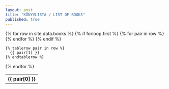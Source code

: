 ```yaml
---
layout: post
title: "KÖNYVLISTA / LIST OF BOOKS"
published: true
---
```


<table>
  {% for row in site.data.books %}
    {% if forloop.first %}
    <tr>
      {% for pair in row %}
        <th>{{ pair[0] }}</th>
      {% endfor %}
    </tr>
    {% endif %}

    {% tablerow pair in row %}
      {{ pair[1] }}
    {% endtablerow %}
  {% endfor %}
</table>